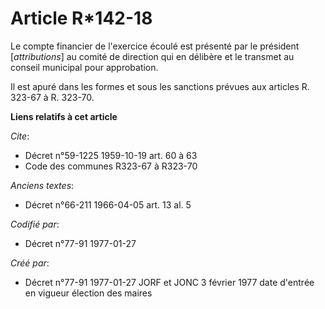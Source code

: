# Article R*142-18

Le compte financier de l'exercice écoulé est présenté par le président [*attributions*] au comité de direction qui en
délibère et le transmet au conseil municipal pour approbation. 

Il est apuré dans les formes et sous les sanctions prévues aux articles R. 323-67 à R. 323-70.

**Liens relatifs à cet article**

_Cite_:

  - Décret n°59-1225 1959-10-19 art. 60 à 63
  - Code des communes R323-67 à R323-70

_Anciens textes_:

  - Décret n°66-211 1966-04-05 art. 13 al. 5

_Codifié par_:

  - Décret n°77-91 1977-01-27

_Créé par_:

  - Décret n°77-91 1977-01-27 JORF et JONC 3 février 1977 date d'entrée en vigueur élection des maires
